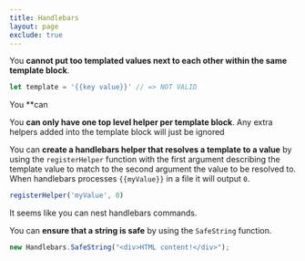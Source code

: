 ```yaml
---
title: Handlebars
layout: page
exclude: true
---
```


You **cannot put too templated values next to each other within the same template block**.
```js
let template = '{{key value}}' // => NOT VALID
```

You **can

You **can only have one top level helper per template block**. Any extra helpers added into the template block will just be ignored

You can **create a handlebars helper that resolves a template to a value** by using the `registerHelper` function with the first argument describing the template value to match to the second argument the value to be resolved to. When handlebars processes `{{myValue}}` in a file it will output `0`.
```js
registerHelper('myValue', 0)
```

It seems like you can nest handlebars commands.

You can **ensure that a string is safe** by using the `SafeString` function.
```js
new Handlebars.SafeString("<div>HTML content!</div>");
```
<!--stackedit_data:
eyJoaXN0b3J5IjpbLTM5MjQzOTIyNSw2MDAzNDg2OTAsLTE4NT
kzNjY4ODZdfQ==
-->